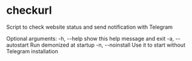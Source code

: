 # checkurl

Script to check website status and send notification with Telegram

Optional arguments:
  -h, --help       show this help message and exit
  -a, --autostart  Run demonized at startup
  -n, --noinstall  Use it to start without Telegram installation
	     
